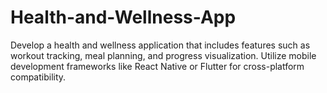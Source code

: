 # Health-and-Wellness-App
Develop a health and wellness application that includes features such as workout tracking, meal planning, and progress visualization. Utilize mobile development frameworks like React Native or Flutter for cross-platform compatibility.
